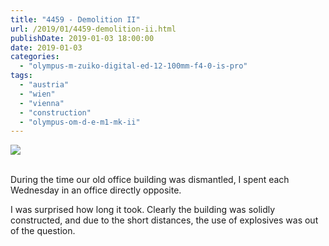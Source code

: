 ```yaml
---
title: "4459 - Demolition II"
url: /2019/01/4459-demolition-ii.html
publishDate: 2019-01-03 18:00:00
date: 2019-01-03
categories: 
  - "olympus-m-zuiko-digital-ed-12-100mm-f4-0-is-pro"
tags: 
  - "austria"
  - "wien"
  - "vienna"
  - "construction"
  - "olympus-om-d-e-m1-mk-ii"
---
```

<div class="container">
<div class="center"><a target="_blank" href="https://d25zfm9zpd7gm5.cloudfront.net/1200x1200/2017/20171025_175547_lr.jpg"><img class="webfeedsFeaturedVisual" src="https://d25zfm9zpd7gm5.cloudfront.net/0600x0600/2017/20171025_175547_lr.jpg" /></a></div>
</div>
<br />

During the time our old office building was dismantled, I spent 
each Wednesday in an office directly opposite. 

<a target="_blank" href="https://d25zfm9zpd7gm5.cloudfront.net/1200x1200/2017/20171025_175520_lr.jpg"><img style="margin: 0pt 10px 0pt 0px; float: left;" src="https://d25zfm9zpd7gm5.cloudfront.net/0150x0150/2017/20171025_175520_lr.jpg" alt="" border="0" /></a> I was surprised how long it took. Clearly 
the building was solidly constructed, and due to the short
distances, the use of explosives was out of the question.